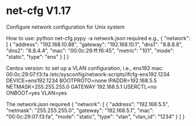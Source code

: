 # net-cfg V1.17
Configure network configuration for Unix system

How to use:
python net-cfg.pypy -a
network.json required
e.g.,
{
    "network": [
        {
            "address": "192.168.10.88",
            "gateway": "192.168.10.1",
            "dns1": "8.8.8.8",
            "dns2": "8.8.4.4",
            "mac": "00:0c:29:ff:f6:45",
            "metric": "101",
            "mode": "static",
            "type": "ens"
        }
    ]
}


Centos version:
to set up a VLAN configuration, i.e., 
ens192 mac: 00:0c:29:07:f3:fa
/etc/sysconfig/network-scripts/ifcfg-ens192.1234
DEVICE=ens192.1234
BOOTPROTO=none
IPADDR=192.168.5.5
NETMASK=255.255.255.0
GATEWAY 192.168.5.1
USERCTL=no
ONBOOT=yes
VLAN=yes

The network.json required
{
  "network": [
    {
      "address": "192.168.5.5",
      "netmask": "255.255.255.0",
      "gateway": "192.168.5.1",
      "mac": "00:0c:29:07:f3:fa",
      "mode": "static",
      "type": "vlan",
      "vlan_id": "1234"
    }
  ]
}
